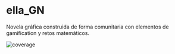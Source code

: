 # ella_GN
Novela gráfica construida de forma comunitaria con elementos de gamification y retos matemáticos.

![coverage](https://img.shields.io/badge//appveyor/ci/:user/:repo)
